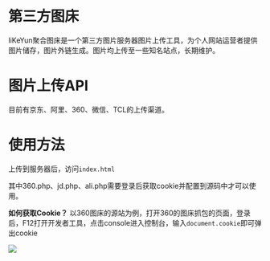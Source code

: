 # 第三方图床

liKeYun聚合图床是一个第三方图片服务器图片上传工具，为个人网站运营者提供图片储存，图片外链生成。图片均上传至一些知名站点，长期维护。

# 图片上传API

目前有京东、阿里、360、微信、TCL的上传渠道。

# 使用方法

上传到服务器后，访问`index.html`

其中360.php、jd.php、ali.php需要登录后获取cookie并配置到源码中才可以使用。

**如何获取Cookie？**
以360图床的源站为例，打开360的图床抓包的页面，登录后，F12打开开发者工具，点击console进入控制台，输入`document.cookie`即可弹出cookie<br/>

<img src="http://p15.qhimg.com/t01ea45ccfcf4c79b5d.jpg" />

